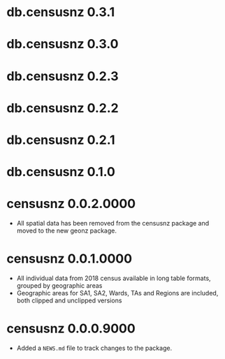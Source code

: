 # db.censusnz 0.3.1

# db.censusnz 0.3.0

# db.censusnz 0.2.3

# db.censusnz 0.2.2

# db.censusnz 0.2.1

# db.censusnz 0.1.0

# censusnz 0.0.2.0000

* All spatial data has been removed from the censusnz package and moved to the new geonz package.

# censusnz 0.0.1.0000

* All individual data from 2018 census available in long table formats, grouped by geographic areas
* Geographic areas for SA1, SA2, Wards, TAs and Regions are included, both clipped and unclipped versions

# censusnz 0.0.0.9000

* Added a `NEWS.md` file to track changes to the package.
